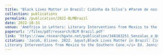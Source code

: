 ```yaml
---
title: "Black Lives Matter in Brazil: Cidinha da Silva’s #Parem de nos matar"
collection: publications
permalink: /publication/2022-BLMBrazil
date: 2022-10-31
venue: 'Améfrica in Letters: Literary Interventions from Mexico to the Southern Cone'
paperurl: '/files/pdf/research/BLM Brazil.pdf'
link: 'https://www.researchgate.net/publication/348183251_Senzalas_e_Quilombos_Modernos_Evoking_the_Legacy_of_Slavery_in_Brazilian_Hip_Hop'
citation: 'Jacob, Eliseo. 2022. &quot;Black Lives Matter in Brazil: Cidinha da Silva’s #Parem de nos matar.&quot; <i>Améfrica in Letters
Literary Interventions from Mexico to the Southern Cone.</i> Ed. Jennifer Carolina Gómez Menjivar. Vanderbilt University Press: 109-126.'
---
```

